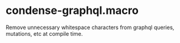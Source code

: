 # condense-graphql.macro
Remove unnecessary whitespace characters from graphql queries, mutations, etc at compile time.
